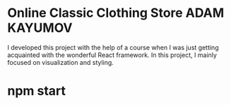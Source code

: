 # Online Classic Clothing Store ADAM KAYUMOV
I developed this project with the help of a course when I was just getting acquainted with the wonderful React framework. In this project, I mainly focused on visualization and styling.

# npm start
